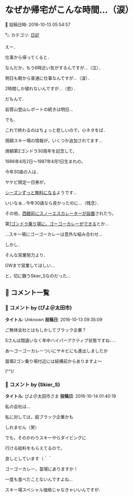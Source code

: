 # なぜか帰宅がこんな時間…（涙）

📅 投稿日時: 2016-10-13 05:54:57

🏷️ カテゴリ: [日記](cc4b5682fb7b8b144980957a978653fb0.md)

えー．


仕事から帰ってくると．


なんだか，もう6時近い気がするんですが…（泣）．


明日も朝から普通に仕事なんですが…（涙）．


2時間しか寝れないんですが…（悲）．





だもんで．


岩菅山登山レポートの続きは明日…





でも．


これで終わるのはちょっと悲しいので，小ネタをば．





焼額スキー場の情報が，いくつか追加されてます…


焼額第2ゴンドラ30周年を記念して，


1986年4月2日～1987年4月1日生まれの，


今年30歳の人は．


ヤケビ限定一日券が，


[シーズンずっと無料になる](http://www.princehotels.co.jp/page.jsp?id=172942)ようです…


いいなぁ…今年30歳なら良かったのに…（残念）．





その他，[西館前にスノーエスカレーターが設置](http://www.princehotels.co.jp/page.jsp?id=172936)されたり，





第[1ゴンドラ乗り場に，ゴーゴーカレーができる](http://www.princehotels.co.jp/page.jsp?id=173030)とか…


…スキー場にゴーゴーカレーは意外な組み合わせ…





しかし．


そんな営業努力より．


GWまで営業してほしい…


と，切に願うSkier_Sなのだった…

## 💬 コメント一覧

### 💬 コメント by (ぴよ＠太田市)
**タイトル**: Unknown
**投稿日**: 2016-10-13 09:35:09

ご無体会社とはもしかしてブラック企業？

Sさんは間違いなく年中ハイパーアクティブ状態ですね．．．



あ～ゴーゴーカレーついにヤキビにも進出しましたか

苗場2ゴン乗り場付近には結構前からありますよ〜

(^^)/

### 💬 コメント by (Skier_S)
**タイトル**: ぴよ＠太田市さま
**投稿日**: 2016-10-14 01:40:19

私の会社は…

私に対しては，超ブラック企業かも

しれません（笑）

でも，そのかわりスキーやらダイビングに

行ける給料をもらえてるので，

良しとしています（＾＾



ゴーゴーカレー，苗場にありますか！

一度も食べたことないんですよね…

スキー場スペシャル価格じゃなきゃいいんですが．

